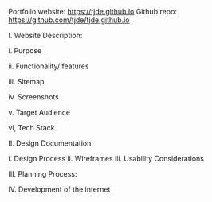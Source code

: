 
Portfolio website: https://tjde.github.io
Github repo: https://github.com/tjde/tjde.github.io

I. Website Description:

i. Purpose

ii. Functionality/ features

iii. Sitemap

iv. Screenshots

v. Target Audience

vi, Tech Stack


II. Design Documentation:

i. Design Process
ii. Wireframes
iii. Usability Considerations

III. Planning Process:

IV. Development of the internet









<!-- Description

This project is to be completed individually.

You are to design, build, deploy and present a portfolio website.

At a minimum, your website must include the following information,

    Your name and contact details.
    Links to your Github and LinkedIn accounts.
    Information about you to demonstrate your personality.
    Your study and work history.

Your portfolio website forms part of the greater internet. A fullstack developer must have an appreciation & understanding of the historical and technical aspects of the web. To satisfy diploma requirements, include short answers to the following questions in your documentation,

    Describe key events in the development of the internet from the 1980s to today (max. 150 words)
    Define and describes the relationship between fundamental aspects of the internet such as: domains, web servers, DNS, and web browsers (max. 150 words)
    Reflect on one aspect of the development of internet technologies and how it has contributed to the world today (max. 150 words)

Deliverable
	

Description
	

Location
(in Zip file)

README.md
	

Project documentation is to be compiled as a single markdown file named README.md

This file should contain,

    A link (URL) to your published portfolio website
    A link to your GitHub repository
        Ensure the repository (repo) is accessible by your Educators
    Description of your portfolio website, including,
        Purpose
        Functionality / features
        Sitemap
        Screenshots
        Target audience
        Tech stack (e.g. html, css, deployment platform, etc)
    Design documentation including,
        Design process
        Wireframes
        Personal logo (optional)
        Usability considerations
    Details of planning process including,
        Project plan & timeline
        Screenshots of Trello board(s)

    Short Answer Q&A - Include short answers to the following questions,
        Describe key events in the development of the internet from the 1980s to today (max. 150 words)
        Define and describes the relationship between fundamental aspects of the internet such as: domains, web servers, DNS, and web browsers (max. 150 words)
        Reflect on one aspect of the development of internet technologies and how it has contributed to the world today (max. 150 words)

	

/
(Root folder of your zip file)

Resources
	

All files linked by the README.md file must be included in a folder named docs

All resources included in this folder must be in either png, jpeg, pdf, or markdown format
	

docs/

Source Code
	

Source code for your entire website
	
https://coderacademy.instructure.com/courses/162/assignments/732
src/ -->

